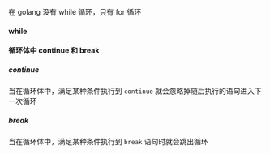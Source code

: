 在 golang 没有 while 循环，只有 for 循环
#### while


#### 循环体中 continue 和 break
##### continue
当在循环体中，满足某种条件执行到 `continue` 就会忽略掉随后执行的语句进入下一次循环
##### break
当在循环体中，满足某种条件执行到 `break` 语句时就会跳出循环